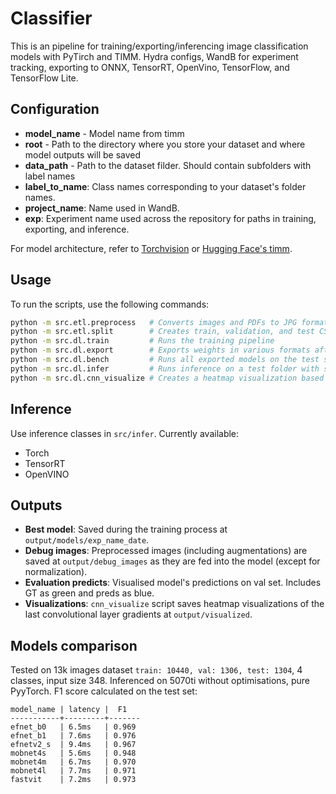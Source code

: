 # Classifier

This is an pipeline for training/exporting/inferencing image classification models with PyTirch and TIMM. Hydra configs, WandB for experiment tracking, exporting to ONNX, TensorRT, OpenVino, TensorFlow, and TensorFlow Lite.

## Configuration
- **model_name** - Model name from timm
- **root** - Path to the directory where you store your dataset and where model outputs will be saved
- **data_path** - Path to the dataset filder. Should contain subfolders with label names
- **label_to_name**: Class names corresponding to your dataset's folder names.
- **project_name**: Name used in WandB.
- **exp**: Experiment name used across the repository for paths in training, exporting, and inference.

For model architecture, refer to [Torchvision](https://pytorch.org/vision/0.9/models.html) or [Hugging Face's timm](https://huggingface.co/timm).

## Usage
To run the scripts, use the following commands:
```bash
python -m src.etl.preprocess   # Converts images and PDFs to JPG format
python -m src.etl.split        # Creates train, validation, and test CSVs with image paths
python -m src.dl.train         # Runs the training pipeline
python -m src.dl.export        # Exports weights in various formats after training
python -m src.dl.bench         # Runs all exported models on the test set
python -m src.dl.infer         # Runs inference on a test folder with subfolders as classes
python -m src.dl.cnn_visualize # Creates a heatmap visualization based on the last convolutional layer gradients (Grad-CAM)
```

## Inference
Use inference classes in `src/infer`. Currently available:
- Torch
- TensorRT
- OpenVINO

## Outputs
- **Best model**: Saved during the training process at `output/models/exp_name_date`.
- **Debug images**: Preprocessed images (including augmentations) are saved at `output/debug_images` as they are fed into the model (except for normalization).
- **Evaluation predicts**: Visualised model's predictions on val set. Includes GT as green and preds as blue.
- **Visualizations**: `cnn_visualize` script saves heatmap visualizations of the last convolutional layer gradients at `output/visualized`.


## Models comparison
Tested on 13k images dataset `train: 10440, val: 1306, test: 1304`, 4 classes, input size 348. Inferenced on 5070ti without optimisations, pure PyyTorch. F1 score calculated on the test set:

```
model_name | latency |  F1
-----------+---------+-------
efnet_b0   | 6.5ms   | 0.969
efnet_b1   | 7.6ms   | 0.976
efnetv2_s  | 9.4ms   | 0.967
mobnet4s   | 5.6ms   | 0.948
mobnet4m   | 6.7ms   | 0.970
mobnet4l   | 7.7ms   | 0.971
fastvit    | 7.2ms   | 0.973
```
